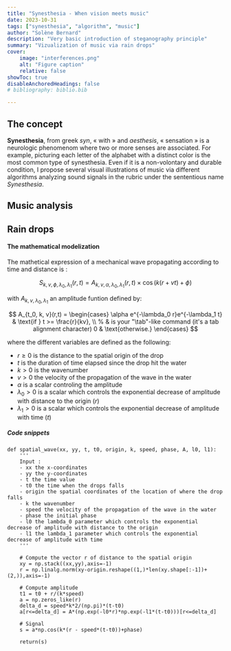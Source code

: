 ```yaml
---
title: "Synesthesia - When vision meets music"
date: 2023-10-31
tags: ["synesthesia", "algorithm", "music"]
author: "Solène Bernard"
description: "Very basic introduction of steganography principle" 
summary: "Vizualization of music via rain drops" 
cover:
    image: "interferences.png"
    alt: "Figure caption"
    relative: false
showToc: true
disableAnchoredHeadings: false
# bibliography: biblio.bib

---
```


## The concept

**Synesthesia**, from greek *syn*, « with » and *aesthesis*, « sensation » is a neurologic phenomenom where two or more senses are associated. For example, picturing each letter of the alphabet with a distinct color is the most common type of synesthesia. Even if it is a non-volontary and durable condition, I propose several visual illustrations of music via different algorithms analyzing sound signals in the rubric under the sententious name *Synesthesia*.  

## Music analysis



## Rain drops

####  The mathematical modelization

The mathetical expression of a mechanical wave propagating according to time and distance is :

$$ S_{k,v, \phi, \lambda_0,\lambda_1}(r,t) = A_{k, v,\alpha,\lambda_0,\lambda_1}(r,t) \times \cos \big(k(r+vt) + \phi\big) $$

with $A_{k, v,\lambda_0,\lambda_1}$ an amplitude funtion defined by:

$$ A_{t_0, k, v}(r,t) = \begin{cases}
    \alpha e^{-\lambda_0 r}e^{-\lambda_1 t} & \text{if } t >= \frac{r}{kv}, \\ % & is your "\tab"-like command (it's a tab alignment character)
    0 & \text{otherwise.}
\end{cases} $$ 

where the different variables are defined as the following:
- $r \geq 0$ is the distance to the spatial origin of the drop
- $t$ is the duration of time elapsed since the drop hit the water
- $k > 0$ is the wavenumber
- $v > 0$ the velocity of the propagation of the wave in the water
- $\alpha$ is a scalar controling the amplitude
- $\lambda_0>0$ is a scalar which controls the exponential decrease of amplitude with distance to the origin ($r$)
- $\lambda_1>0$ is a scalar which controls the exponential decrease of amplitude with time ($t$)

##### Code snippets

```
def spatial_wave(xx, yy, t, t0, origin, k, speed, phase, A, l0, l1):
    '''
    Input : 
    - xx the x-coordinates
    - yy the y-coordinates
    - t the time value
    - t0 the time when the drops falls 
    - origin the spatial coordinates of the location of where the drop falls
    - k the wavenumber
    - speed the velocity of the propagation of the wave in the water
    - phase the initial phase
    - l0 the lambda_0 parameter which controls the exponential decrease of amplitude with distance to the origin
    - l1 the lambda_1 parameter which controls the exponential decrease of amplitude with time
    '''

    # Compute the vector r of distance to the spatial origin
    xy = np.stack((xx,yy),axis=-1)
    r = np.linalg.norm(xy-origin.reshape((1,)*len(xy.shape[:-1])+(2,)),axis=-1)

    # Compute amplitude
    t1 = t0 + r/(k*speed)
    a = np.zeros_like(r)
    delta_d = speed*k*2/(np.pi)*(t-t0)
    a[r<=delta_d] = A*(np.exp(-l0*r)*np.exp(-l1*(t-t0)))[r<=delta_d]

    # Signal
    s = a*np.cos(k*(r - speed*(t-t0))+phase)

    return(s)
```